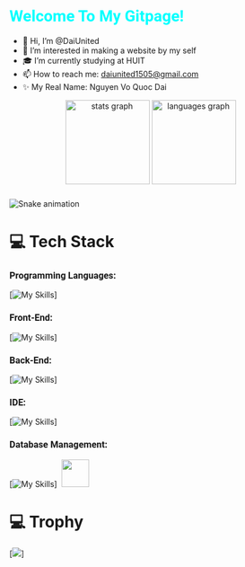 <h1 style="font-family: 'Roboto', sans-serif; color: cyan;">Welcome To My Gitpage!</h1>

- 👋 Hi, I’m @DaiUnited
- 👀 I’m interested in making a website by my self
- 🎓 I’m currently studying at HUIT
- 📫 How to reach me: daiunited1505@gmail.com
- ✨ My Real Name: Nguyen Vo Quoc Dai

<div align="center">
  <img src="https://github-readme-stats.vercel.app/api?username=DaiUnited&hide_title=false&hide_rank=false&show_icons=true&include_all_commits=true&count_private=true&disable_animations=false&theme=dracula&locale=en&hide_border=false&order=1" height="150" alt="stats graph"  />
  <img src="https://github-readme-stats.vercel.app/api/top-langs?username=DaiUnited&locale=en&hide_title=false&layout=compact&card_width=320&langs_count=5&theme=dracula&hide_border=false&order=2" height="150" alt="languages graph"  />
</div>

###

<img src="https://raw.githubusercontent.com/DaiUnited/DaiUnited/output/snake.svg" alt="Snake animation" />

###

# 💻 Tech Stack
<h3 style="font-family: 'Roboto', sans-serif">Programming Languages:</h3>

[![My Skills](https://skillicons.dev/icons?i=java,cs,js&theme=light)]

<h3 style="font-family: 'Roboto', sans-serif">Front-End:</h3>

[![My Skills](https://skillicons.dev/icons?i=js,html,css,bootstrap,jquery&theme=light)]

<h3 style="font-family: 'Roboto', sans-serif">Back-End:</h3>

[![My Skills](https://skillicons.dev/icons?i=spring,dotnet,hibernate&theme=light)]

<h3 style="font-family: 'Roboto', sans-serif">IDE:</h3>

[![My Skills](https://skillicons.dev/icons?i=git,github,idea,visualstudio,vscode)]

<h3 style="font-family: 'Roboto', sans-serif">Database Management:</h3>

[![My Skills](https://skillicons.dev/icons?i=mysql,mongodb&theme=light)]  <img src="https://github.com/user-attachments/assets/7e23bcae-1b0a-45eb-be65-d8d65a8d9c35" width="49" height="49">

# 💻 Trophy
[![](https://github-profile-trophy.vercel.app/?username=DaiUnited&theme=onedark)]

<!---
DaiUnited/DaiUnited is a ✨ special ✨ repository because its `README.md` (this file) appears on your GitHub profile.
You can click the Preview link to take a look at your changes.
--->
